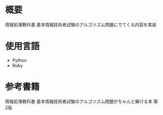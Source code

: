 # 概要
情報処理教科書 基本情報技術者試験のアルゴリズム問題にでてくる内容を実装

# 使用言語
- Python
- Ruby

# 参考書籍
情報処理教科書 基本情報技術者試験のアルゴリズム問題がちゃんと解ける本 第2版 
